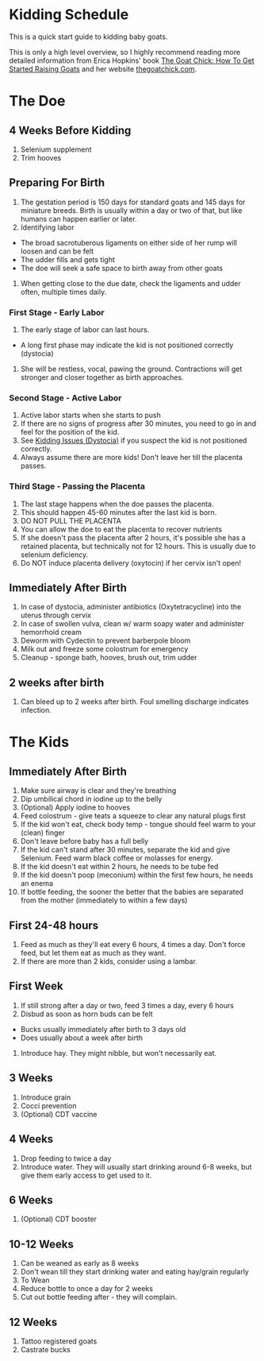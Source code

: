 # Kidding Schedule

This is a quick start guide to kidding baby goats.

This is only a high level overview, so I highly recommend reading more detailed information from Erica Hopkins' book [The Goat Chick: How To Get Started Raising Goats](https://www.amazon.com/Goat-Chick-Started-Raising-Goats-ebook/dp/B07BD3B7L3/) and her website [thegoatchick.com](http://www.thegoatchick.com/kidding.html).

# The Doe
## 4 Weeks Before Kidding
1. Selenium supplement
1. Trim hooves

## Preparing For Birth
1. The gestation period is 150 days for standard goats and 145 days for miniature breeds. Birth is usually within a day or two of that, but like humans can happen earlier or later.
1. Identifying labor
  * The broad sacrotuberous ligaments on either side of her rump will loosen and can be felt
  * The udder fills and gets tight
  * The doe will seek a safe space to birth away from other goats
1. When getting close to the due date, check the ligaments and udder often, multiple times daily.

### First Stage - Early Labor
1. The early stage of labor can last hours.
  * A long first phase may indicate the kid is not positioned correctly (dystocia)
1. She will be restless, vocal, pawing the ground. Contractions will get stronger and closer together as birth approaches.

### Second Stage - Active Labor
1. Active labor starts when she starts to push
1. If there are no signs of progress after 30 minutes, you need to go in and feel for the position of the kid.
1. See [Kidding Issues (Dystocia)](http://www.thegoatchick.com/kidding-issues-dystocia.html) if you suspect the kid is not positioned correctly.
1. Always assume there are more kids! Don't leave her till the placenta passes.

### Third Stage - Passing the Placenta
1. The last stage happens when the doe passes the placenta.
1. This should happen 45-60 minutes after the last kid is born.
1. DO NOT PULL THE PLACENTA
1. You can allow the doe to eat the placenta to recover nutrients
1. If she doesn't pass the placenta after 2 hours, it's possible she has a retained placenta, but technically not for 12 hours. This is usually due to selenium deficiency.
1. Do NOT induce placenta delivery (oxytocin) if her cervix isn't open!

## Immediately After Birth
1. In case of dystocia, administer antibiotics (Oxytetracycline) into the uterus through cervix
1. In case of swollen vulva, clean w/ warm soapy water and administer hemorrhoid cream
1. Deworm with Cydectin to prevent barberpole bloom
1. Milk out and freeze some colostrum for emergency
1. Cleanup - sponge bath, hooves, brush out, trim udder

## 2 weeks after birth
1. Can bleed up to 2 weeks after birth. Foul smelling discharge indicates infection.

# The Kids
## Immediately After Birth
1. Make sure airway is clear and they're breathing
1. Dip umbilical chord in iodine up to the belly
1. (Optional) Apply iodine to hooves
1. Feed colostrum - give teats a squeeze to clear any natural plugs first
1. If the kid won't eat, check body temp - tongue should feel warm to your (clean) finger
1. Don't leave before baby has a full belly
1. If the kid can't stand after 30 minutes, separate the kid and give Selenium. Feed warm black coffee or molasses for energy.
1. If the kid doesn't eat within 2 hours, he needs to be tube fed
1. If the kid doesn't poop (meconium) within the first few hours, he needs an enema
1. If bottle feeding, the sooner the better that the babies are separated from the mother (immediately to within a few days)

## First 24-48 hours
1. Feed as much as they'll eat every 6 hours, 4 times a day. Don't force feed, but let them eat as much as they want.
1. If there are more than 2 kids, consider using a lambar.

## First Week
1. If still strong after a day or two, feed 3 times a day, every 6 hours
1. Disbud as soon as horn buds can be felt
  * Bucks usually immediately after birth to 3 days old
  * Does usually about a week after birth
1. Introduce hay. They might nibble, but won't necessarily eat.

## 3 Weeks
1. Introduce grain
1. Cocci prevention
1. (Optional) CDT vaccine

## 4 Weeks
1. Drop feeding to twice a day
1. Introduce water. They will usually start drinking around 6-8 weeks, but give them early access to get used to it.

## 6 Weeks
1. (Optional) CDT booster

## 10-12 Weeks
1. Can be weaned as early as 8 weeks
1. Don't wean till they start drinking water and eating hay/grain regularly
1. To Wean
  1. Reduce bottle to once a day for 2 weeks
  1. Cut out bottle feeding after - they will complain.

## 12 Weeks
1. Tattoo registered goats
1. Castrate bucks
